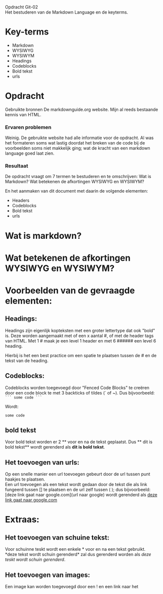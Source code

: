 Opdracht Git-02  
Het bestuderen van de Markdown Language en de keyterms.

# Key-terms
- Markdown
- WYSIWYG
- WYSIWYM
- Headings
- Codeblocks
- Bold tekst
- urls

# Opdracht   
Gebruikte bronnen
De markdownguide.org website.
Mijn al reeds bestaande kennis van HTML.


### Ervaren problemen
Weinig. De gebruikte website had alle informatie voor de opdracht. Al was het formateren soms wat lastig doordat het breken van de code bij de voorbeelden soms niet makkelijk ging; wat de kracht van een markdown language goed laat zien.

### Resultaat
De opdracht vraagt om 7 termen te bestuderen en te omschrijven:
Wat is Markdown?
Wat betekenen de afkortingen WYSIWYG en WYSIWYM?

En het aanmaken van dit document met daarin de volgende elementen:
- Headers
- Codeblocks
- Bold tekst
- urls

# Wat is markdown?

# Wat betekenen de afkortingen WYSIWYG en WYSIWYM?

# Voorbeelden van de gevraagde elementen:
## Headings:
Headings zijn eigenlijk kopteksten met een groter lettertype dat ook "bold" is.
Deze worden aangemaakt met of een x aantal #, of met de header tags van HTML.
Met 1 \# maak je een level 1 header en met 6 \#\#\#\#\#\# een level 6 heading.

Hierbij is het een best practice om een spatie te plaatsen tussen de \# en de tekst van de heading.

## Codeblocks:
Codeblocks worden toegevoegd door "Fenced Code Blocks" te creëren door een code block te met 3 backticks of tildes (\` of ~).
Dus bijvoorbeeld:
`` ```
some code
``` ``

Wordt:
~~~
some code
~~~

## bold tekst
Voor bold tekst worden er 2 \*\* voor en na de tekst geplaatst.
Dus \*\* dit is bold tekst\*\* wordt gerenderd als **dit is bold tekst**.

## Het toevoegen van urls:
Op een snelle manier een url toevoegen gebeurt door de url tussen punt haakjes te plaatsen.  
Een url toevoegen als een tekst wordt gedaan door de tekst die als link fungeerd tussen \[\] te plaatsen en de url zelf tussen \( \); dus bijvoorbeeld:
\[deze link gaat naar google.com\]\(url naar google) wordt gerenderd als [deze link gaat naar google.com](https://google.com/)

# Extraas:
## Het toevoegen van schuine tekst:
Voor schuinne teskt wordt een enkele \* voor en na een tekst gebruikt.
\*deze tekst wordt schuin gerenderd\* zal dus gerenderd worden als *deze teskt wordt schuin gerenderd*.

## Het toevoegen van images:
Een image kan worden toegevoegd door een ! en een link naar het 